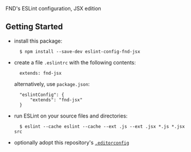 FND's ESLint configuration, JSX edition


Getting Started
---------------

* install this package:

        $ npm install --save-dev eslint-config-fnd-jsx

* create a file `.eslintrc` with the following contents:

        extends: fnd-jsx

  alternatively, use `package.json`:

        "eslintConfig": {
            "extends": "fnd-jsx"
        }

* run ESLint on your source files and directories:

        $ eslint --cache eslint --cache --ext .js --ext .jsx *.js *.jsx src

* optionally adopt this repository's [`.editorconfig`](http://editorconfig.org)
